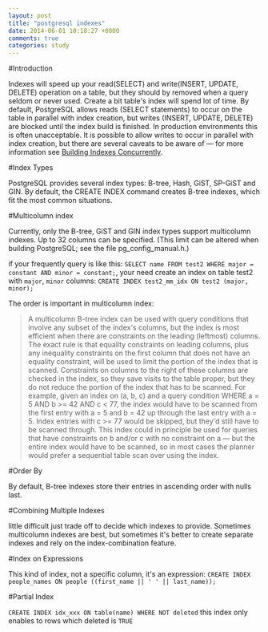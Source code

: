 ```yaml
---
layout: post
title: "postgresql indexes"
date: 2014-06-01 10:18:27 +0800
comments: true
categories: study
---
```


#Introduction

Indexes will speed up your read(SELECT) and write(INSERT, UPDATE, DELETE) operation on a table, but they should by removed when a query seldom or never used. Create a bit table's index will spend lot of time. By default, PostgreSQL allows reads (SELECT statements) to occur on the table in parallel with index creation, but writes (INSERT, UPDATE, DELETE) are blocked until the index build is finished. In production environments this is often unacceptable. It is possible to allow writes to occur in parallel with index creation, but there are several caveats to be aware of — for more information see [Building Indexes Concurrently](http://www.postgresql.org/docs/9.3/static/sql-createindex.html#SQL-CREATEINDEX-CONCURRENTLY).

#Index Types

PostgreSQL provides several index types: B-tree, Hash, GiST, SP-GiST and GIN. By default, the CREATE INDEX command creates B-tree indexes, which fit the most common situations.

#Multicolumn index

Currently, only the B-tree, GiST and GIN index types support multicolumn indexes. Up to 32 columns can be specified. (This limit can be altered when building PostgreSQL; see the file pg_config_manual.h.)

if your frequently query is like this: `SELECT name FROM test2 WHERE major = constant AND minor = constant;`, your need create an index on table test2 with `major`, `minor` columns: `CREATE INDEX test2_mm_idx ON test2 (major, minor);`

The order is important in multicolumn index:
	
>A multicolumn B-tree index can be used with query conditions that involve any subset of the index's columns, but the index is most efficient when there are constraints on the leading (leftmost) columns. The exact rule is that equality constraints on leading columns, plus any inequality constraints on the first column that does not have an equality constraint, will be used to limit the portion of the index that is scanned. Constraints on columns to the right of these columns are checked in the index, so they save visits to the table proper, but they do not reduce the portion of the index that has to be scanned. For example, given an index on (a, b, c) and a query condition WHERE a = 5 AND b >= 42 AND c < 77, the index would have to be scanned from the first entry with a = 5 and b = 42 up through the last entry with a = 5. Index entries with c >= 77 would be skipped, but they'd still have to be scanned through. This index could in principle be used for queries that have constraints on b and/or c with no constraint on a — but the entire index would have to be scanned, so in most cases the planner would prefer a sequential table scan over using the index.
	
#Order By

By default, B-tree indexes store their entries in ascending order with nulls last.

#Combining Multiple Indexes

little difficult just trade off to decide which indexes to provide. Sometimes multicolumn indexes are best, but sometimes it's better to create separate indexes and rely on the index-combination feature.

#Index on Expressions

This kind of index, not a specific column, it's an expression: `CREATE INDEX people_names ON people ((first_name || ' ' || last_name));`

#Partial Index

`CREATE INDEX idx_xxx ON table(name) WHERE NOT deleted` this index only enables to rows which deleted is `TRUE`